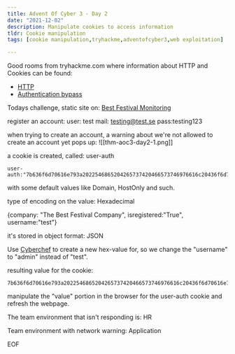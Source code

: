 ```yaml
---
title: Advent Of Cyber 3 - Day 2
date: "2021-12-02"
description: Manipulate cookies to access information
tldr: Cookie manipulation
tags: [cookie manipulation,tryhackme,adventofcyber3,web exploitation]

---
```



Good rooms from tryhackme.com where information about HTTP and Cookies can be found:
-   [HTTP](https://tryhackme.com/jr/httpindetail)
-   [Authentication bypass](https://tryhackme.com/jr/authenticationbypass)

Todays challenge, static site on: [Best Festival Monitoring](https://static-labs.tryhackme.cloud/sites/aoc-cookies/)

register an account: 
user: test
mail: testing@test.se
pass:testing123

when trying to create an account, a warning about we're not allowed to create an account yet pops up: 
![[thm-aoc3-day2-1.png]]

a cookie is created, called: user-auth
```code
user-auth:"7b636f6d70616e793a2022546865204265737420466573746976616c20436f6d70616e79222c206973726567697374657265643a2254727565222c20757365726e616d653a2274657374227d"
```

with some default values like Domain, HostOnly and such.

type of encoding on the value: Hexadecimal

{company: "The Best Festival Company", isregistered:"True", username:"test"}

it's stored in object format: JSON

Use [Cyberchef](https://gchq.github.io/CyberChef) to create a new hex-value for, so we change the "username" to "admin" instead of "test".

resulting value for the cookie:
```code
7b636f6d70616e793a2022546865204265737420466573746976616c20436f6d70616e79222c206973726567697374657265643a2254727565222c20757365726e616d653a2261646d696e227d
```

manipulate the "value" portion in the browser for the user-auth cookie and refresh the webpage.

The team environment that isn't responding is: HR 

Team environment with network warning: Application 


EOF 